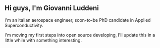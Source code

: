 
## Hi guys, I'm Giovanni Luddeni

I'm an italian aerospace engineer, soon-to-be PhD candidate in Applied Superconductivity.


I'm moving my first steps into open source developing, I'll update this in a little while with something interesting.
